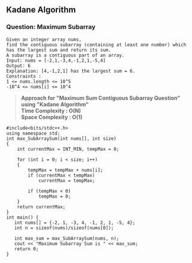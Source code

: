 ## Kadane Algorithm

### Question: Maximum Subarray
```
Given an integer array nums, 
find the contiguous subarray (containing at least one number) which has the largest sum and return its sum.
A subarray is a contiguous part of an array.
Input: nums = [-2,1,-3,4,-1,2,1,-5,4]
Output: 6
Explanation: [4,-1,2,1] has the largest sum = 6.
Constraints :
1 <= nums.length <= 10^5
-10^4 <= nums[i] <= 10^4
```
>**Approach for "Maximum Sum Contiguous Subarray Question" using "Kadane Algorithm"** <br>
>**Time Complexity : O(N)** <br>
>**Space Complexity : O(1)** <br>

```
#include<bits/stdc++.h>
using namespace std;
int max_SubArraySum(int nums[], int size)
{
    int currentMax = INT_MIN, tempMax = 0;
 
    for (int i = 0; i < size; i++)
    {
        tempMax = tempMax + nums[i];
        if (currentMax < tempMax)
            currentMax = tempMax;
 
        if (tempMax < 0)
            tempMax = 0;
    }
    return currentMax;
}
int main() {
   int nums[] = {-2, 1, -3, 4, -1, 2, 1, -5, 4};
   int n = sizeof(nums)/sizeof(nums[0]);
   
   int max_sum = max_SubArraySum(nums, n);
   cout << "Maximum Subarray Sum is " << max_sum;
   return 0;
}
```
